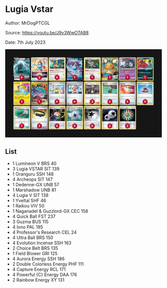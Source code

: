 # Lugia Vstar

Author: MrDogPTCGL

Source: <https://youtu.be/J9v3WwOTAB8>

Date: 7th July 2023

![decklist](../../images/PAL/Lugia%20Vstar/2-%20Lugia%20Vstar.png)

## List

* 1 Lumineon V BRS 40
* 3 Lugia VSTAR SIT 139
* 1 Oranguru SSH 148
* 4 Archeops SIT 147
* 1 Dedenne-GX UNB 57
* 1 Marshadow UNB 81
* 4 Lugia V SIT 138
* 1 Yveltal SHF 46
* 1 Raikou VIV 50
* 1 Naganadel & Guzzlord-GX CEC 158
* 4 Quick Ball FST 237
* 3 Guzma BUS 115
* 4 Iono PAL 185
* 4 Professor's Research CEL 24
* 4 Ultra Ball BRS 150
* 4 Evolution Incense SSH 163
* 2 Choice Belt BRS 135
* 1 Field Blower GRI 125
* 4 Aurora Energy SSH 186
* 2 Double Colorless Energy PHF 111
* 4 Capture Energy RCL 171
* 4 Powerful {C} Energy DAA 176
* 2 Rainbow Energy XY 131

